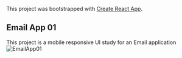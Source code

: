 This project was bootstrapped with [Create React App](https://github.com/facebook/create-react-app).

## Email App 01
This project is a mobile responsive UI study for an Email application
![EmailApp01](https://kzcmedia.com/static/media/emailapp01.e43f7a50.png)
